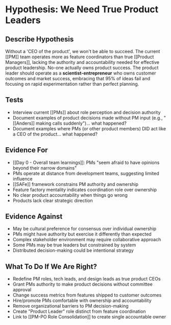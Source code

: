 # Hypothesis: We Need True Product Leaders

## Describe Hypothesis
Without a 'CEO of the product', we won't be able to succeed. The current [[PM]] team operates more as feature coordinators than true [[Product Managers]], lacking the authority and accountability needed for effective product leadership. No-one actually owns product success. The product leader should operate as a **scientist-entrepreneur** who owns customer outcomes and market success, embracing that 95% of ideas fail and focusing on rapid experimentation rather than perfect planning.

## Tests
- Interview current [[PMs]] about role perception and decision authority
- Document examples of product decisions made without PM input (e.g., "[[Anders]] making calls suddenly")... what happened?
- Document examples where PMs (or other product members) DID act like a CEO of the product... what happened? 

## Evidence For
- [[Day 0 - Overall team learnings]]: PMs "seem afraid to have opinions beyond their narrow domains"
- PMs operate at distance from development teams, suggesting limited influence
- [[SAFe]] framework constrains PM authority and ownership
- Feature factory mentality indicates coordination role over ownership
- No clear product accountability when things go wrong
- Products lack clear strategic direction

## Evidence Against
- May be cultural preference for consensus over individual ownership
- PMs might have authority but exercise it differently than expected
- Complex stakeholder environment may require collaborative approach
- Some PMs may be true leaders but constrained by system
- Distributed decision-making could be intentional strategy

## What To Do If We Are Right?
- Redefine PM roles, tech leads, and design leads as true product CEOs
- Grant PMs authority to make product decisions without committee approval
- Change success metrics from features shipped to customer outcomes
- Hire/promote PMs comfortable with ownership and accountability
- Remove organizational barriers to PM decision-making
- Create "Product Leader" role distinct from feature coordination
- Link to [[PM-PO Role Consolidation]] to create single accountable owner